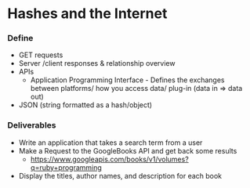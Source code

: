 # Hashes and the Internet

### Define

* GET requests
* Server /client responses & relationship overview
* APIs
  - Application Programming Interface - Defines the exchanges between platforms/ how you access data/ plug-in (data in => data out)
* JSON (string formatted as a hash/object)

### Deliverables

* Write an application that takes a search term from a user
* Make a Request to the GoogleBooks API and get back some results
  * https://www.googleapis.com/books/v1/volumes?q=ruby+programming
* Display the titles, author names, and description for each book
